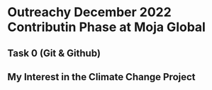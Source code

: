 # Outreachy December 2022 Contributin Phase at Moja Global 
## Task 0 (Git & Github)
## My Interest in the Climate Change Project
